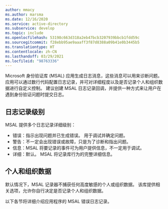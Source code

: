 ```yaml
---
author: mmacy
ms.author: marsma
ms.date: 12/16/2020
ms.service: active-directory
ms.subservice: develop
ms.topic: include
ms.openlocfilehash: 53198c663d318a2eb47bcb3207939bbcb1fdd59c
ms.sourcegitcommit: f28ebb95ae9aaaff3f87d8388a09b41e0b3445b5
ms.translationtype: HT
ms.contentlocale: zh-CN
ms.lasthandoff: 03/29/2021
ms.locfileid: "98763336"
---
```

Microsoft 身份验证库 (MSAL) 应用生成日志消息，这些消息可以用来诊断问题。 应用可以通过数行代码配置日志记录，并可对详细程度以及是否记录个人和组织数据进行自定义控制。 建议创建 MSAL 日志记录回调，并提供一种方式来让用户在遇到身份验证问题时提交日志。

## <a name="logging-levels"></a>日志记录级别

MSAL 提供多个日志记录详细级别：

- 错误：指示出现问题并已生成错误。 用于调试并确定问题。
- 警告：不一定会出现错误或故障，只是为了诊断和指出问题。
- 信息：MSAL 将要记录的事件可为用户提供信息，不一定用于调试。
- 详细：默认。 MSAL 将记录库行为的完整详细信息。

## <a name="personal-and-organizational-data"></a>个人和组织数据

默认情况下，MSAL 记录器不捕获任何高度敏感的个人或组织数据。 该库提供相关选项，允许你自行决定是否记录个人和组织数据。

以下各节将详细介绍应用程序的 MSAL 错误日志记录。